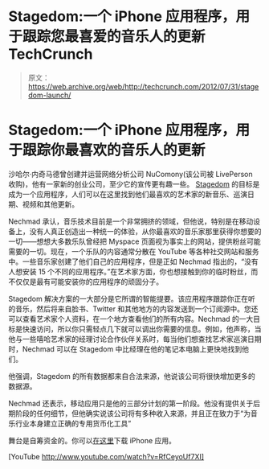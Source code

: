 # Stagedom:一个 iPhone 应用程序，用于跟踪您最喜爱的音乐人的更新 TechCrunch

> 原文：<https://web.archive.org/web/http://techcrunch.com/2012/07/31/stagedom-launch/>

# Stagedom:一个 iPhone 应用程序，用于跟踪你最喜欢的音乐人的更新

沙哈尔·内奇马德曾创建并运营网络分析公司 NuComony(该公司被 LivePerson 收购)，他有一家新的创业公司，至少它的宣传更有趣一些。 [Stagedom](https://web.archive.org/web/20230209124837/http://stagedom.com/) 的目标是成为一个应用程序，人们可以在这里找到他们最喜欢的艺术家的新音乐、巡演日期、视频和其他更新。

Nechmad 承认，音乐技术目前是一个非常拥挤的领域，但他说，特别是在移动设备上，没有人真正创造出一种统一的体验，从你最喜欢的音乐家那里获得你想要的一切——想想大多数乐队曾经把 Myspace 页面视为事实上的网站，提供粉丝可能需要的一切。现在，一个乐队的内容通常分散在 YouTube 等各种社交网站和服务中。一些音乐家创建了他们自己的应用程序，但是正如 Nechmad 指出的，“没有人想安装 15 个不同的应用程序。”在艺术家方面，你也想接触到你的临时粉丝，而不仅仅是最有可能安装你的应用程序的顽固分子。

Stagedom 解决方案的一大部分是它所谓的智能提要。该应用程序跟踪你正在听的音乐，然后将来自脸书、Twitter 和其他地方的内容发送到一个订阅源中。您还可以查看艺术家个人资料，在一个地方查看他们的所有内容。Nechmad 的一大目标是快速访问，所以你只需轻点几下就可以调出你需要的信息。例如，他声称，当他与一些嘻哈艺术家的经理讨论合作伙伴关系时，每当他们想查找艺术家巡演日期时，Nechmad 可以在 Stagedom 中比经理在他的笔记本电脑上更快地找到他们。

他强调，Stagedom 的所有数据都来自合法来源，他说该公司将很快增加更多的数据源。

Nechmad 还表示，移动应用只是他的三部分计划的第一阶段。他没有提供关于后期阶段的任何细节，但他确实说该公司将有多种收入来源，并且正在致力于“为音乐行业本身建立正确的专用货币化工具”

舞台是自筹资金的。你可以[在这里](https://web.archive.org/web/20230209124837/http://itunes.apple.com/us/app/stagedom/id474328894)下载 iPhone 应用。

[YouTube http://www.youtube.com/watch?v=RfCeyoUf7XI]